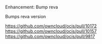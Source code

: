Enhancement: Bump reva

Bumps reva version

https://github.com/owncloud/ocis/pull/10172
https://github.com/owncloud/ocis/pull/10157
https://github.com/owncloud/ocis/pull/9817
